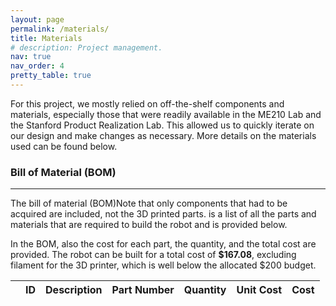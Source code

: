 ```yaml
---
layout: page
permalink: /materials/
title: Materials
# description: Project management.
nav: true
nav_order: 4
pretty_table: true
---
```


For this project, we mostly relied on off-the-shelf components and materials, especially those that were readily available in the ME210 Lab and the Stanford Product Realization Lab.
This allowed us to quickly iterate on our design and make changes as necessary.
More details on the materials used can be found below.

### Bill of Material (BOM)
---

The bill of material (BOM)<d-footnote>Note that only components that had to be acquired are included, not the 3D printed parts.</d-footnote> is a list of all the parts and materials that are required to build the robot and is provided below.

In the BOM, also the cost for each part, the quantity, and the total cost are provided.
The robot can be built for a total cost of **$167.08**, excluding filament for the 3D printer, which is well below the allocated $200 budget.

<table
  data-click-to-select="true"
  data-height="600"
  data-pagination="false"
  data-search="true"
  data-toggle="table"
  data-url="{{ '/assets/json/BOM.json' | relative_url }}">
  <thead>
    <tr>
      <th data-checkbox="true"></th>
      <th data-field="id" data-halign="left" data-align="left" data-sortable="true">ID</th>
      <th data-field="description" data-halign="left" data-align="left" data-sortable="true">Description</th>
      <th data-field="part" data-halign="left" data-align="left" data-sortable="true">Part Number</th>
      <th data-field="quantity" data-halign="left" data-align="left" data-sortable="true">Quantity</th>
      <th data-field="unit cost" data-halign="left" data-align="left" data-sortable="true">Unit Cost</th>
      <th data-field="cost" data-halign="left" data-align="left" data-sortable="true">Cost</th>
    </tr>
  </thead>
</table>
